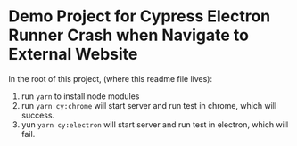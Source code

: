 # Demo Project for Cypress Electron Runner Crash when Navigate to External Website

In the root of this project, (where this readme file lives):

1. run `yarn` to install node modules
2. run `yarn cy:chrome` will start server and run test in chrome, which will success.
3. yun `yarn cy:electron` will start server and run test in electron, which will fail.
